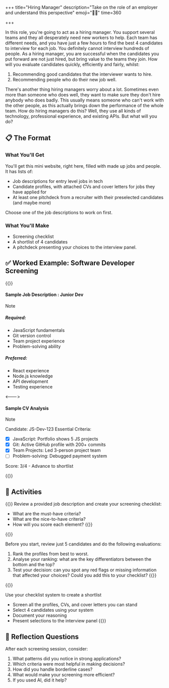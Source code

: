 +++
title="Hiring Manager"
description="Take on the role of an employer and understand this perspective"
emoji="🤹🏾"
time=360

+++

In this role, you're going to act as a hiring manager. You support several teams and they all desperately need new workers to help. Each team has different needs, and you have just a few hours to find the best 4 candidates to interview for each job. You definitely cannot interview hundreds of people. As a hiring manager, you are successful when the candidates you put forward are not just hired, but bring value to the teams they join. How will you evaluate candidates quickly, efficiently and fairly, whilst:

1. Recommending good candidates that the interviewer wants to hire.
2. Recommending people who do their new job well.

There's another thing hiring managers worry about a lot. Sometimes even more than someone who does well, they want to make sure they don't hire anybody who does badly. This usually means someone who can't work with the other people, as this actually brings down the performance of the whole team. How do hiring managers do this? Well, they use all kinds of technology, professional experience, and existing APIs. But what will you do?

## 📋 The Format

### What You'll Get

You'll get this mini website, right here, filled with made up jobs and people. It has lists of:

- Job descriptions for entry level jobs in tech
- Candidate profiles, with attached CVs and cover letters for jobs they have applied for
- At least one pitchdeck from a recruiter with their preselected candidates (and maybe more)

Choose one of the job descriptions to work on first.

### What You'll Make

- Screening checklist
- A shortlist of 4 candidates
- A pitchdeck presenting your choices to the interview panel.

## ✅ Worked Example: Software Developer Screening

{{<columns>}}

#### Sample Job Description : Junior Dev

> [!NOTE]
>
> ##### Required:
>
> - JavaScript fundamentals
> - Git version control
> - Team project experience
> - Problem-solving ability
>
> ##### Preferred:
>
> - React experience
> - Node.js knowledge
> - API development
> - Testing experience

<--->

#### Sample CV Analysis

> [!NOTE]
> Candidate: JS-Dev-123
> Essential Criteria:
>
> - [x] JavaScript: Portfolio shows 5 JS projects
> - [x] Git: Active GitHub profile with 200+ commits
> - [x] Team Projects: Led 3-person project team
> - [ ] Problem-solving: Debugged payment system
>
> Score: 3/4 - Advance to shortlist

{{</columns>}}

## 🧪 Activities

{{<note type="activity" title="1 - Planning">}}
Review a provided job description and create your screening checklist:

- What are the must-have criteria?
- What are the nice-to-have criteria?
- How will you score each element?
  {{</note>}}

{{<note type="activity" title="2. Testing your checklist">}}

Before you start, review just 5 candidates and do the following evaluations:

1. Rank the profiles from best to worst.
2. Analyse your ranking: what are the key differentiators between the bottom and the top?
3. Test your decision: can you spot any red flags or missing information that affected your choices? Could you add this to your checklist?
   {{</note>}}

{{<note type="activity" title="2. Screening">}}

Use your checklist system to create a shortlist

- Screen all the profiles, CVs, and cover letters you can stand
- Select 4 candidates using your system
- Document your reasoning
- Present selections to the interview panel
  {{</note>}}

## 📝 Reflection Questions

After each screening session, consider:

1. What patterns did you notice in strong applications?
2. Which criteria were most helpful in making decisions?
3. How did you handle borderline cases?
4. What would make your screening more efficient?
5. If you used AI, did it help?

